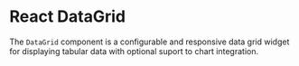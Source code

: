 # React DataGrid

The `DataGrid` component is a configurable and responsive data grid widget for displaying tabular data with optional suport to chart integration.
